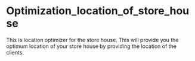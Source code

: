 # Optimization_location_of_store_house
This is location optimizer for the store house. This will provide you the optimum location of your store house by providing the location of the clients. 
